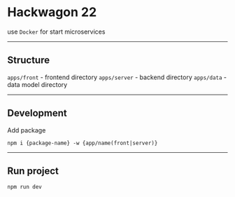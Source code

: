 # Hackwagon 22

use `Docker` for start microservices

--- 
## Structure

`apps/front` - frontend directory
`apps/server` - backend directory
`apps/data` - data model directory

---

## Development

Add package

`npm i {package-name} -w {app/name(front|server)}`

---

## Run project

`npm run dev`

